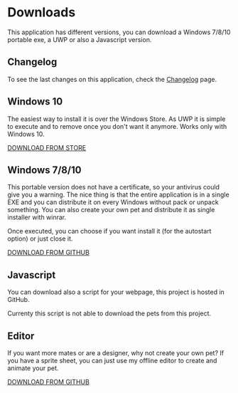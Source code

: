 # Downloads

This application has different versions, you can download a Windows 7/8/10 portable exe, a UWP or also a Javascript version.

## Changelog
To see the last changes on this application, check the <a href="Changelog.html">Changelog</a> page.

## Windows 10
The easiest way to install it is over the Windows Store. As UWP it is simple to execute and to remove once you don't want it anymore. 
Works only with Windows 10.

<a href="https://www.microsoft.com/store/apps/9MX2V0TQT6RM">DOWNLOAD FROM STORE</a>


## Windows 7/8/10
This portable version does not have a certificate, so your antivirus could give you a warning.
The nice thing is that the entire application is in a single EXE and you can distribute it on every Windows without pack or unpack something.
You can also create your own pet and distribute it as single installer with winrar.

Once executed, you can choose if you want install it (for the autostart option) or just close it.

<a href="https://github.com/Adrianotiger/desktopPet/releases">DOWNLOAD FROM GITHUB</a>

## Javascript
You can download also a script for your webpage, this project is hosted in GitHub.

Currenty this script is not able to download the pets from this project.

## Editor
If you want more mates or are a designer, why not create your own pet? 
If you have a sprite sheet, you can just use my offline editor to create and animate your pet.

<a href="https://github.com/Adrianotiger/desktopPet/releases">DOWNLOAD FROM GITHUB</a>
